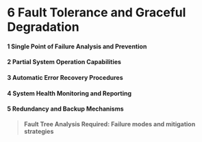 # 6 Fault Tolerance and Graceful Degradation


#### 1 Single Point of Failure Analysis and Prevention


#### 2 Partial System Operation Capabilities


#### 3 Automatic Error Recovery Procedures


#### 4 System Health Monitoring and Reporting


#### 5 Redundancy and Backup Mechanisms


> **Fault Tree Analysis Required: Failure modes and mitigation strategies**


